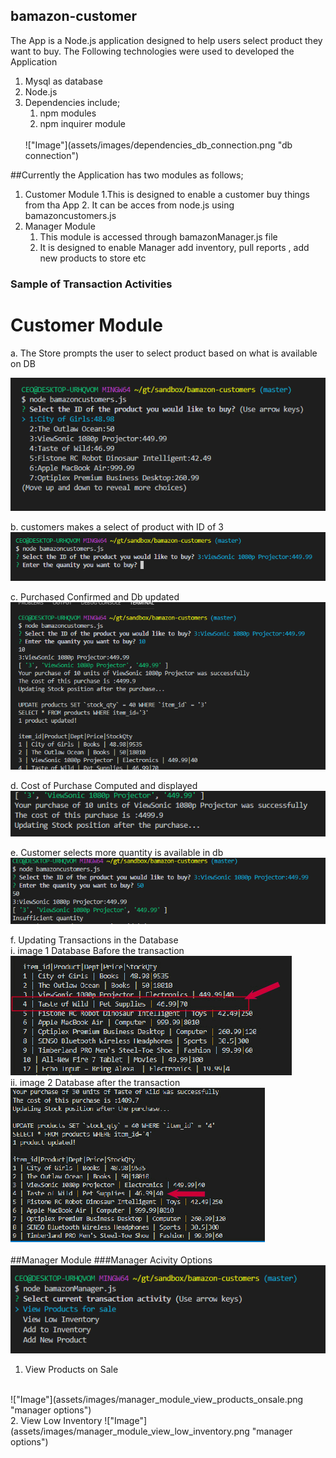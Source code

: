 ## bamazon-customer
The App is a Node.js application designed to help users select product they want to buy.
The Following technologies were used to developed the Application
1. Mysql as database
2. Node.js
3. Dependencies include;
    1. npm modules
    2. npm inquirer module
    <br>
    !["Image"](assets/images/dependencies_db_connection.png "db connection")
    <br>
##Currently the Application has two modules as follows;
1. Customer Module
   1.This is designed to enable a customer buy things from tha App
   2. It can be acces from node.js using bamazoncustomers.js
2. Manager Module
   1. This module is accessed through bamazonManager.js file
   2. It is designed to enable Manager add inventory, pull reports , add new products to store etc

### Sample of Transaction Activities
# Customer Module
a. The Store prompts the user to select product based on what is available on DB

!["Image"](assets/images/customer_prompt_select_product_01.png "customer prompt image")

b. customers makes a select of product with ID of 3
!["Image"](assets/images/customer_select_03.png "customer makes a selection")

c. Purchased Confirmed and Db updated
!["Image"](assets/images/purchase_confirmed.png "purchase confirmed")

d. Cost of Purchase Computed and displayed
<br>
!["Image"](assets/images/cost_of_purchase.png "cost of purchase confirmed")

e. Customer selects more quantity is available in db
<br>
!["Image"](assets/images/insufficient_qty.png "insufficient quantity")

f. Updating Transactions in the Database
<br>
  i. image 1 Database Bafore the transaction
  <br>
  !["Image"](assets/images/database_before.jpg "database before")
  <br>
  ii. image 2 Database after the transaction
  <br>
  !["Image"](assets/images/database_after.jpg "database after")
  <br>
  <br>
  ##Manager Module
  ###Manager Acivity Options
  <br>
!["Image"](assets/images/manager_module_options.png "manager options")
<br>
1. View Products on Sale
<br>
!["Image"](assets/images/manager_module_view_products_onsale.png "manager options")
<br>
2. View Low Inventory
!["Image"](assets/images/manager_module_view_low_inventory.png "manager options")
